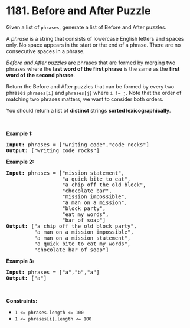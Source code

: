 # 1181. Before and After Puzzle

<p>Given a list of <code>phrases</code>, generate a list of&nbsp;Before and After puzzles.</p>

<p>A <em>phrase</em> is a string that consists of lowercase English letters and spaces only. No space appears in the start or the end of a phrase. There are&nbsp;no consecutive spaces&nbsp;in a phrase.</p>

<p><em>Before and After&nbsp;puzzles</em> are phrases that are formed by merging&nbsp;two phrases where the <strong>last&nbsp;word of the first&nbsp;phrase</strong> is the same as the <strong>first word of the second phrase</strong>.</p>

<p>Return the&nbsp;Before and After&nbsp;puzzles that can be formed by every two phrases&nbsp;<code>phrases[i]</code>&nbsp;and&nbsp;<code>phrases[j]</code>&nbsp;where&nbsp;<code>i != j</code>. Note that the order of matching two phrases matters, we want to consider both orders.</p>

<p>You should return a list of&nbsp;<strong>distinct</strong>&nbsp;strings <strong>sorted&nbsp;lexicographically</strong>.</p>

<p>&nbsp;</p>
<p><strong class="example">Example 1:</strong></p>

<pre>
<strong>Input:</strong> phrases = [&quot;writing code&quot;,&quot;code rocks&quot;]
<strong>Output:</strong> [&quot;writing code rocks&quot;]
</pre>

<p><strong class="example">Example 2:</strong></p>

<pre>
<strong>Input:</strong> phrases = [&quot;mission statement&quot;,
                  &quot;a quick bite to eat&quot;,
&nbsp;                 &quot;a chip off the old block&quot;,
&nbsp;                 &quot;chocolate bar&quot;,
&nbsp;                 &quot;mission impossible&quot;,
&nbsp;                 &quot;a man on a mission&quot;,
&nbsp;                 &quot;block party&quot;,
&nbsp;                 &quot;eat my words&quot;,
&nbsp;                 &quot;bar of soap&quot;]
<strong>Output:</strong> [&quot;a chip off the old block party&quot;,
&nbsp;        &quot;a man on a mission impossible&quot;,
&nbsp;        &quot;a man on a mission statement&quot;,
&nbsp;        &quot;a quick bite to eat my words&quot;,
         &quot;chocolate bar of soap&quot;]
</pre>

<p><strong class="example">Example 3:</strong></p>

<pre>
<strong>Input:</strong> phrases = [&quot;a&quot;,&quot;b&quot;,&quot;a&quot;]
<strong>Output:</strong> [&quot;a&quot;]
</pre>

<p>&nbsp;</p>
<p><strong>Constraints:</strong></p>

<ul>
	<li><code>1 &lt;= phrases.length &lt;= 100</code></li>
	<li><code>1 &lt;= phrases[i].length &lt;= 100</code></li>
</ul>
